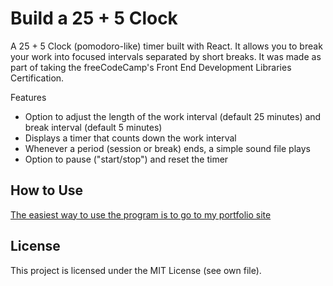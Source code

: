 # Build a 25 + 5 Clock

A 25 + 5 Clock (pomodoro-like) timer built with React. It allows you to break your work into focused intervals separated by short breaks. It was made as part of taking the freeCodeCamp's Front End Development Libraries Certification.

Features

- Option to adjust the length of the work interval (default 25 minutes) and break interval (default 5 minutes)
- Displays a timer that counts down the work interval
- Whenever a period (session or break) ends, a simple sound file plays
- Option to pause ("start/stop") and reset the timer

## How to Use

[The easiest way to use the program is to go to my portfolio site](https://www.robiniversen.com/build-a-25-plus-5-clock)

## License

This project is licensed under the MIT License (see own file).
